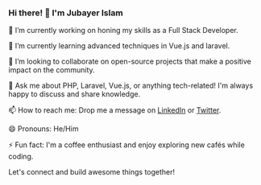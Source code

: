### Hi there! 👋 I'm Jubayer Islam

🔭 I’m currently working on honing my skills as a Full Stack Developer.

🌱 I’m currently learning advanced techniques in Vue.js and laravel.

👯 I’m looking to collaborate on open-source projects that make a positive impact on the community.

💬 Ask me about PHP, Laravel, Vue.js, or anything tech-related! I'm always happy to discuss and share knowledge.

📫 How to reach me: Drop me a message on [LinkedIn](https://www.linkedin.com/in/md-jubayer-islam-230282207/) or [Twitter](your_twitter_profile).

😄 Pronouns: He/Him

⚡ Fun fact: I'm a coffee enthusiast and enjoy exploring new cafés while coding.

Let's connect and build awesome things together!
